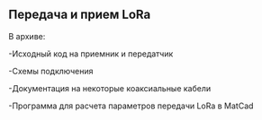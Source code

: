## Передача и прием LoRa

В архиве:

-Исходный код на приемник и передатчик

-Схемы подключения

-Документация на некоторые коаксиальные кабели

-Программа для расчета параметров передачи LoRa в МаtCad
